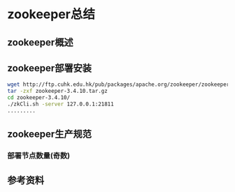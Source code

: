 # zookeeper总结
## zookeeper概述
## zookeeper部署安装
``` bash
wget http://ftp.cuhk.edu.hk/pub/packages/apache.org/zookeeper/zookeeper-3.4.10/zookeeper-3.4.10.tar.gz
tar -zxf zookeeper-3.4.10.tar.gz 
cd zookeeper-3.4.10/
./zkCli.sh -server 127.0.0.1:21811
.........
```
## zookeeper生产规范
### 部署节点数量(奇数)
## 参考资料

 

